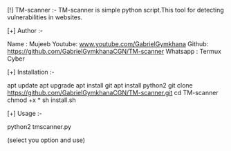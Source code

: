 
[!] TM-scanner :- TM-scanner is simple python script.This tool for detecting vulnerabilities in websites.

[+] Author :-

Name : Mujeeb 
Youtube: www.youtube.com/GabrielGymkhana
Github: https://github.com/GabrielGymkhanaCGN/TM-scanner 
Whatsapp : Termux Cyber

[+] Installation :-

apt update 
apt upgrade 
apt install git 
apt install python2 
git clone https://github.com/GabrielGymkhanaCGN/TM-scanner.git 
cd TM-scanner
chmod +x * 
sh install.sh

[+] Usage :-

python2 tmscanner.py

(select you option and use)